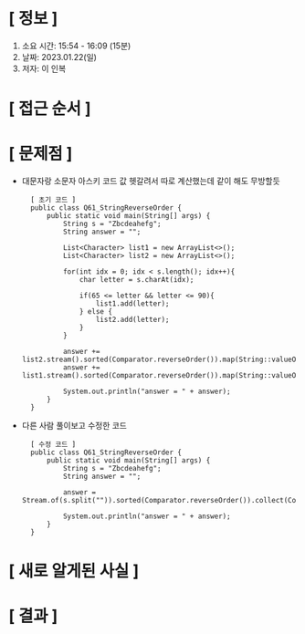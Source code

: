 # **[ 정보 ]**
1. 소요 시간: 15:54 - 16:09 (15분)
2. 날짜: 2023.01.22(일)
3. 저자: 이 인복

# **[ 접근 순서 ]**

# **[ 문제점 ]**
- 대문자랑 소문자 아스키 코드 값 헷갈려서 따로 계산했는데 같이 해도 무방할듯

        [ 초기 코드 ]
        public class Q61_StringReverseOrder {
            public static void main(String[] args) {
                String s = "Zbcdeahefg";
                String answer = "";
        
                List<Character> list1 = new ArrayList<>();
                List<Character> list2 = new ArrayList<>();
        
                for(int idx = 0; idx < s.length(); idx++){
                    char letter = s.charAt(idx);
        
                    if(65 <= letter && letter <= 90){
                        list1.add(letter);
                    } else {
                        list2.add(letter);
                    }
                }
        
                answer += list2.stream().sorted(Comparator.reverseOrder()).map(String::valueOf).collect(Collectors.joining());
                answer += list1.stream().sorted(Comparator.reverseOrder()).map(String::valueOf).collect(Collectors.joining());
        
                System.out.println("answer = " + answer);
            }
        }

- 다른 사람 풀이보고 수정한 코드 

        [ 수정 코드 ]
        public class Q61_StringReverseOrder {
            public static void main(String[] args) {
                String s = "Zbcdeahefg";
                String answer = "";
            
                answer = Stream.of(s.split("")).sorted(Comparator.reverseOrder()).collect(Collectors.joining());
        
                System.out.println("answer = " + answer);
            }
        }
# **[ 새로 알게된 사실 ]**

# **[ 결과 ]**       
